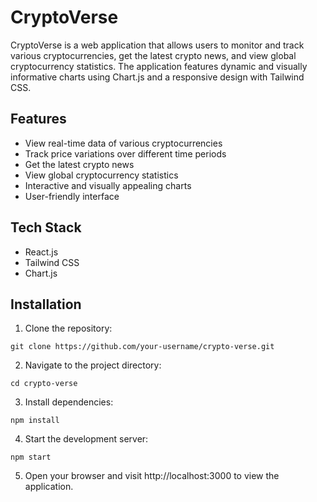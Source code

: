 # CryptoVerse

CryptoVerse is a web application that allows users to monitor and track various cryptocurrencies, get the latest crypto news, and view global cryptocurrency statistics. The application features dynamic and visually informative charts using Chart.js and a responsive design with Tailwind CSS.

## Features

- View real-time data of various cryptocurrencies
- Track price variations over different time periods
- Get the latest crypto news
- View global cryptocurrency statistics
- Interactive and visually appealing charts
- User-friendly interface

## Tech Stack

- React.js
- Tailwind CSS
- Chart.js

## Installation

1. Clone the repository:

```
git clone https://github.com/your-username/crypto-verse.git
```

2. Navigate to the project directory:

```
cd crypto-verse
```

3. Install dependencies:

```
npm install
```

4. Start the development server:

```
npm start
```

5. Open your browser and visit http://localhost:3000 to view the application.
